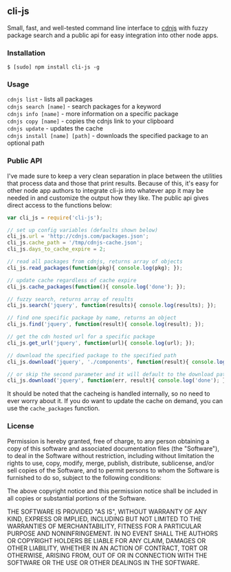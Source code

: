 cli-js
------

Small, fast, and well-tested command line interface to [cdnjs](http://cdnjs.com/) with fuzzy package search and a public api for easy integration into other node apps.

### Installation

`$ [sudo] npm install cli-js -g`

### Usage

`cdnjs list` - lists all packages    
`cdnjs search [name]` - search packages for a keyword    
`cdnjs info [name]` - more information on a specific package    
`cdnjs copy [name]` - copies the cdnjs link to your clipboard    
`cdnjs update` - updates the cache    
`cdnjs install [name] [path]` - downloads the specified package to an optional path

### Public API

I've made sure to keep a very clean separation in place between the utilities that process data and those that print results. Because of this, it's easy for other node app authors to integrate cli-js into whatever app it may be needed in and customize the output how they like. The public api gives direct access to the functions below:

```js
var cli_js = require('cli-js');

// set up config variables (defaults shown below)
cli_js.url = 'http://cdnjs.com/packages.json';
cli_js.cache_path = '/tmp/cdnjs-cache.json';
cli_js.days_to_cache_expire = 2;

// read all packages from cdnjs, returns array of objects
cli_js.read_packages(function(pkg){ console.log(pkg); });

// update cache regardless of cache expire
cli_js.cache_packages(function(){ console.log('done'); });

// fuzzy search, returns array of results
cli_js.search('jquery', function(results){ console.log(results); });

// find one specific package by name, returns an object
cli_js.find('jquery', function(result){ console.log(result); });

// get the cdn hosted url for a specific package
cli_js.get_url('jquery', function(url){ console.log(url); });

// download the specified package to the specified path
cli_js.download('jquery', './components', function(result){ console.log('done'); })

// or skip the second parameter and it will default to the download path
cli_js.download('jquery', function(err, result){ console.log('done'); })
```

It should be noted that the cacheing is handled internally, so no need to ever worry about it. If you do want to update the cache on demand, you can use the `cache_packages` function.

### License

Permission is hereby granted, free of charge, to any person obtaining a copy of this software and associated documentation files (the "Software"), to deal in the Software without restriction, including without limitation the rights to use, copy, modify, merge, publish, distribute, sublicense, and/or sell copies of the Software, and to permit persons to whom the Software is furnished to do so, subject to the following conditions:

The above copyright notice and this permission notice shall be included in all copies or substantial portions of the Software.

THE SOFTWARE IS PROVIDED "AS IS", WITHOUT WARRANTY OF ANY KIND, EXPRESS OR IMPLIED, INCLUDING BUT NOT LIMITED TO THE WARRANTIES OF MERCHANTABILITY, FITNESS FOR A PARTICULAR PURPOSE AND NONINFRINGEMENT. IN NO EVENT SHALL THE AUTHORS OR COPYRIGHT HOLDERS BE LIABLE FOR ANY CLAIM, DAMAGES OR OTHER LIABILITY, WHETHER IN AN ACTION OF CONTRACT, TORT OR OTHERWISE, ARISING FROM, OUT OF OR IN CONNECTION WITH THE SOFTWARE OR THE USE OR OTHER DEALINGS IN THE SOFTWARE.
